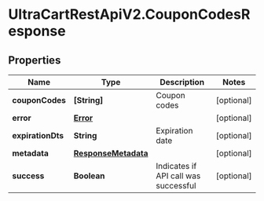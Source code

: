 # UltraCartRestApiV2.CouponCodesResponse

## Properties
Name | Type | Description | Notes
------------ | ------------- | ------------- | -------------
**couponCodes** | **[String]** | Coupon codes | [optional] 
**error** | [**Error**](Error.md) |  | [optional] 
**expirationDts** | **String** | Expiration date | [optional] 
**metadata** | [**ResponseMetadata**](ResponseMetadata.md) |  | [optional] 
**success** | **Boolean** | Indicates if API call was successful | [optional] 


